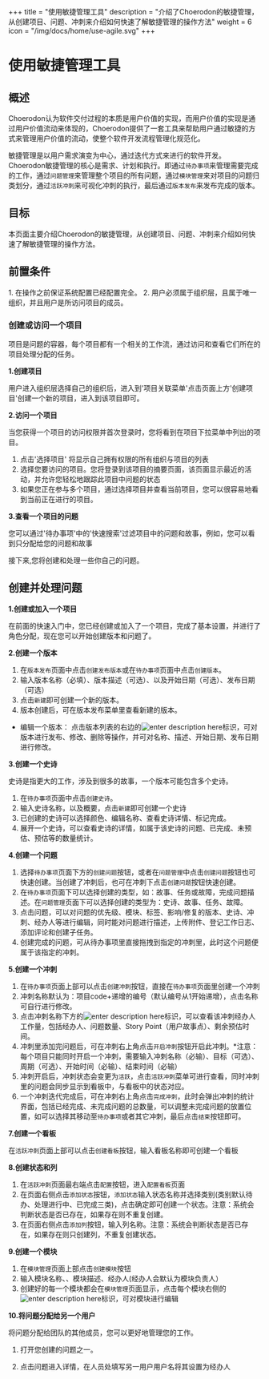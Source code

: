 ﻿+++
title = "使用敏捷管理工具"
description = "介绍了Choerodon的敏捷管理，从创建项目、问题、冲刺来介绍如何快速了解敏捷管理的操作方法"
weight = 6
icon = "/img/docs/home/use-agile.svg"
+++

# 使用敏捷管理工具
## 概述
Choerodon认为软件交付过程的本质是用户价值的实现，而用户价值的实现是通过用户价值流动来体现的，Choerodon提供了一套工具来帮助用户通过敏捷的方式来管理用户价值的流动，使整个软件开发流程管理化规范化。

敏捷管理是以用户需求演变为中心，通过迭代方式来进行的软件开发。Choerodon敏捷管理的核心是需求、计划和执行。即通过`待办事项`来管理需要完成的工作，通过`问题管理`来管理整个项目的所有问题，通过`模块管理`来对项目的问题归类划分，通过`活跃冲刺`来可视化冲刺的执行，最后通过`版本发布`来发布完成的版本。

## 目标

本页面主要介绍Choerodon的敏捷管理，从创建项目、问题、冲刺来介绍如何快速了解敏捷管理的操作方法。

<h2 id="1">前置条件</h2>

1. 在操作之前保证系统配置已经配置完全。
2. 用户必须属于组织层，且属于唯一组织，并且用户是所访问项目的成员。

 ### 创建或访问一个项目
 
项目是问题的容器，每个项目都有一个相关的工作流，通过访问和查看它们所在的项目处理分配的任务。 
 

 **1.创建项目**

用户进入组织层选择自己的组织后，进入到'项目关联菜单'点击页面上方'创建项目'创建一个新的项目，进入到该项目即可。

**2.访问一个项目**

当您获得一个项目的访问权限并首次登录时，您将看到在项目下拉菜单中列出的项目。

1. 点击'选择项目' 将显示自己拥有权限的所有组织与项目的列表
2. 选择您要访问的项目。您将登录到该项目的摘要页面，该页面显示最近的活动，并允许您轻松地跟踪此项目中问题的状态
3. 如果您正在参与多个项目，通过选择项目并查看当前项目，您可以很容易地看到当前正在进行的项目。


**3.查看一个项目的问题**

您可以通过'待办事项'中的'快速搜索'过滤项目中的问题和故事，例如，您可以看到只分配给您的问题和故事

接下来,您将创建和处理一些你自己的问题。

<h2 id="1">创建并处理问题</h2>


**1.创建或加入一个项目**

在前面的快速入门中，您已经创建或加入了一个项目，完成了基本设置，并进行了角色分配，现在您可以开始创建版本和问题了。

**2.创建一个版本**

1. 在`版本发布`页面中点击`创建发布版本`或在`待办事项`页面中点击`创建版本`。
2. 输入版本名称（必填）、版本描述（可选）、以及开始日期（可选）、发布日期（可选）
3. 点击`新建`即可创建一个新的版本。
4. 版本创建后，可在版本发布菜单里查看新建的版本。


* 编辑一个版本：
点击版本列表的右边的![enter description here](/docs/quick-start/image/scrum1.png "image1")标识，可对版本进行发布、修改、删除等操作，并可对名称、描述、开始日期、发布日期进行修改。

**3.创建一个史诗**

史诗是指更大的工作，涉及到很多的故事，一个版本可能包含多个史诗。
1. 在`待办事项`页面中点击`创建史诗`。
2. 输入史诗名称，以及概要，点击`新建`即可创建一个史诗
3. 已创建的史诗可以选择颜色、编辑名称、查看史诗详情、标记完成。
4. 展开一个史诗，可以查看史诗的详情，如属于该史诗的问题、已完成、未预估、预估等的数量统计。

**4.创建一个问题**

1. 选择`待办事项`页面下方的`创建问题`按钮，或者在`问题管理`中点击`创建问题`按钮也可快速创建。当创建了冲刺后，也可在冲刺下点击`创建问题`按钮快速创建。
2. 在`待办事项`页面下可以选择创建的类型，如：故事、任务或故障，完成问题描述。在`问题管理`页面下可以选择创建的类型为：史诗、故事、任务、故障。
3. 点击问题，可以对问题的优先级、模块、标签、影响/修复的版本、史诗、冲刺、经办人等进行编辑，同时能对问题进行描述，上传附件、登记工作日志、添加评论和创建子任务。
4. 创建完成的问题，可从待办事项里直接拖拽到指定的冲刺里，此时这个问题便属于该指定的冲刺。

**5.创建一个冲刺**

1. 在`待办事项`页面上部可以点击`创建冲刺`按钮，直接在`待办事项`页面里创建一个冲刺
2. 冲刺名称默认为：项目code+递增的编号（默认编号从1开始递增），点击名称可自行进行修改。
3. 点击冲刺名称下方的![enter description here](/docs/quick-start/image/scrum1.png "image1")标识，可以查看该冲刺经办人工作量，包括经办人、问题数量、Story Point（用户故事点）、剩余预估时间。
4. 冲刺里添加完问题后，可在冲刺右上角点击`开启冲刺`按钮开启此冲刺。*注意：每个项目只能同时开启一个冲刺，需要输入冲刺名称（必输）、目标（可选）、周期（可选）、开始时间（必输）、结束时间（必输）
5. 冲刺开启后，冲刺状态会变更为`活跃`，点击`活跃冲刺`菜单可进行查看，同时冲刺里的问题会同步显示到看板中，与看板中的状态对应。
6. 一个冲刺迭代完成后，可在冲刺右上角点击`完成冲刺`，此时会弹出冲刺的统计界面，包括已经完成、未完成问题的总数量，可以调整未完成问题的放置位置，如可以选择其移动至`待办事项`或者其它冲刺，最后点击`结束`按钮即可。

**7.创建一个看板**

在`活跃冲刺`页面上部可以点击`创建看板`按钮，输入看板名称即可创建一个看板

**8.创建状态和列**

1. 在`活跃冲刺`页面最右端点击`配置`按钮，进入`配置看板`页面
2. 在页面右侧点击`添加状态`按钮，`添加状态`输入状态名称并选择类别(类别默认待办、处理进行中、已完成三类)，点击确定即可创建一个状态。注意：系统会判断状态是否已存在，如果存在则不重复创建。
3. 在页面右侧点击`添加列`按钮，输入列名称。注意：系统会判断状态是否已存在，如果存在则只创建列，不重复创建状态。

**9.创建一个模块**

1. 在`模块管理`页面上部点击`创建模块`按钮
2. 输入模块名称、、模块描述、经办人(经办人会默认为模块负责人）
3. 创建好的每一个模块都会在`模块管理`页面显示，点击每个模块右侧的![enter description here](/docs/quick-start/image/scrum2.png "image4")标识，可对模块进行编辑


**10.将问题分配给另一个用户**

将问题分配给团队的其他成员，您可以更好地管理您的工作。

1. 打开您创建的问题之一。

2. 点击问题进入详情，在人员处填写另一用户用户名将其设置为经办人